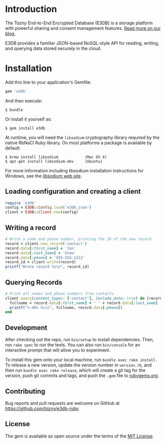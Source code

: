 
# Introduction

The Tozny End-to-End Encrypted Database (E3DB) is a storage platform
with powerful sharing and consent management features.
[Read more on our blog.](https://tozny.com/blog/announcing-project-e3db-the-end-to-end-encrypted-database/)

E3DB provides a familiar JSON-based NoSQL-style API for reading, writing,
and querying data stored securely in the cloud.

# Installation

Add this line to your application's Gemfile:

```ruby
gem 'e3db'
```

And then execute:

    $ bundle

Or install it yourself as:

    $ gem install e3db

At runtime, you will need the `libsodium` cryptography library
required by the native RbNaCl Ruby library. On most platforms
a package is available by default:

```shell
$ brew install libsodium            (Mac OS X)
$ apt-get install libsodium-dev     (Ubuntu)
```

For more information including libsodium installation instructions
for Windows, see the [libsodium web site](https://download.libsodium.org/doc/installation/).

## Loading configuration and creating a client

```ruby
require 'e3db'
config = E3DB::Config.load('e3db.json')
client = E3DB::Client.new(config)
```

## Writing a record

```ruby
# Write a name and phone number, printing the ID of the new record.
record = client.new_record('contact')
record.data[:first_name] = 'Jon'
record.data[:last_name] = 'Snow'
record.data[:phone] = '555-555-1212'
record_id = client.write(record)
printf("Wrote record %s\n", record_id)
```

## Querying Records

```ruby
# Print all names and phone numbers from contacts.
client.query(content_types: ['contact'], include_data: true) do |record|
  fullname = record.data[:first_name] + ' ' + record.data[:last_name]
  printf("%-40s %s\n", fullname, record.data[:phone])
end
```

## Development

After checking out the repo, run `bin/setup` to install dependencies. Then, run `rake spec` to run the tests. You can also run `bin/console` for an interactive prompt that will allow you to experiment.

To install this gem onto your local machine, run `bundle exec rake install`. To release a new version, update the version number in `version.rb`, and then run `bundle exec rake release`, which will create a git tag for the version, push git commits and tags, and push the `.gem` file to [rubygems.org](https://rubygems.org).

## Contributing

Bug reports and pull requests are welcome on GitHub at https://github.com/tozny/e3db-ruby.

## License

The gem is available as open source under the terms of the [MIT License](http://opensource.org/licenses/MIT).
